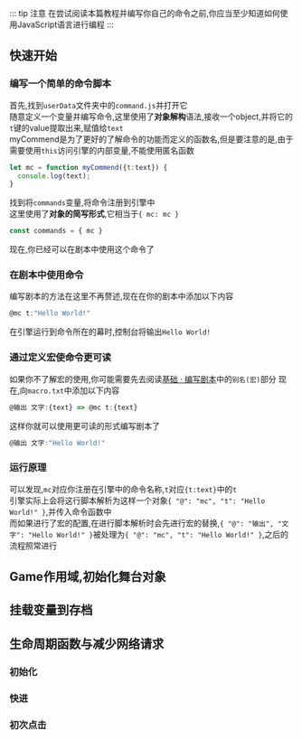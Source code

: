 ::: tip 注意
在尝试阅读本篇教程并编写你自己的命令之前,你应当至少知道如何使用JavaScript语言进行编程
:::
## 快速开始
### 编写一个简单的命令脚本
首先,找到`userData`文件夹中的`command.js`并打开它<br/>
随意定义一个变量并编写命令,这里使用了**对象解构**语法,接收一个object,并将它的`t`键的value提取出来,赋值给`text`<br/>
myCommend是为了更好的了解命令的功能而定义的函数名,但是要注意的是,由于需要使用`this`访问引擎的内部变量,不能使用匿名函数
```js
let mc = function myCommend({t:text}) {
  console.log(text);
}
```
找到将`commands`变量,将命令注册到引擎中<br/>
这里使用了**对象的简写形式**,它相当于`{ mc: mc }`
```js
const commands = { mc }
```
现在,你已经可以在剧本中使用这个命令了
### 在剧本中使用命令
编写剧本的方法在这里不再赘述,现在在你的剧本中添加以下内容
```ts
@mc t:"Hello World!"
```
在引擎运行到命令所在的幕时,控制台将输出`Hello World!`<br/>
### 通过定义宏使命令更可读
如果你不了解宏的使用,你可能需要先去阅读[基础 · 编写剧本](../guide/script)中的`别名(宏)`部分
现在,向`macro.txt`中添加以下内容
```ts
@输出 文字:{text} => @mc t:{text}
```
这样你就可以使用更可读的形式编写剧本了
```ts
@输出 文字:"Hello World!"
```
### 运行原理
可以发现,`mc`对应你注册在引擎中的命令名称,`t`对应`{t:text}`中的`t`<br/>
引擎实际上会将这行脚本解析为这样一个对象`{ "@": "mc", "t": "Hello World!" }`,并传入命令函数中<br/>
而如果进行了宏的配置,在进行脚本解析时会先进行宏的替换,`{ "@": "输出", "文字": "Hello World!" }`被处理为`{ "@": "mc", "t": "Hello World!" }`,之后的流程照常进行
## Game作用域,初始化舞台对象
## 挂载变量到存档
## 生命周期函数与减少网络请求
### 初始化
### 快进
### 初次点击